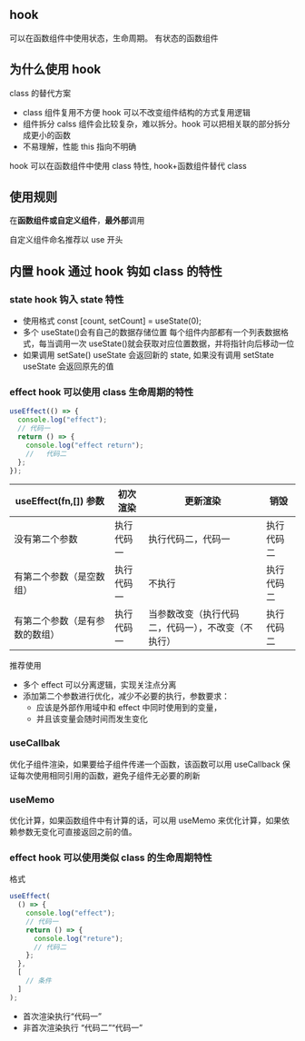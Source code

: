 ## hook

可以在函数组件中使用状态，生命周期。 有状态的函数组件

## 为什么使用 hook

class 的替代方案

- class 组件复用不方便
  hook 可以不改变组件结构的方式复用逻辑
- 组件拆分
  calss 组件会比较复杂，难以拆分。hook 可以把相关联的部分拆分成更小的函数
- 不易理解，性能
  this 指向不明确

hook 可以在函数组件中使用 class 特性, hook+函数组件替代 class

## 使用规则

在**函数组件或自定义组件**，**最外部**调用

自定义组件命名推荐以 use 开头

## 内置 hook 通过 hook 钩如 class 的特性

### state hook 钩入 state 特性

- 使用格式 const [count, setCount] = useState(0);
- 多个 useState()会有自己的数据存储位置
  每个组件内部都有一个列表数据格式，每当调用一次 useState()就会获取对应位置数据，并将指针向后移动一位
- 如果调用 setSate() useState 会返回新的 state, 如果没有调用 setState useState 会返回原先的值

### effect hook 可以使用 class 生命周期的特性

```js
useEffect(() => {
  console.log("effect");
  // 代码一
  return () => {
    console.log("effect return");
    //   代码二
  };
});
```

| useEffect(fn,[]) 参数          | 初次渲染   | 更新渲染                                           | 销毁       |
| ------------------------------ | ---------- | -------------------------------------------------- | ---------- |
| 没有第二个参数                 | 执行代码一 | 执行代码二，代码一                                 | 执行代码二 |
| 有第二个参数（是空数组）       | 执行代码一 | 不执行                                             | 执行代码二 |
| 有第二个参数（是有参数的数组） | 执行代码一 | 当参数改变（执行代码二，代码一），不改变（不执行） | 执行代码二 |

推荐使用

- 多个 effect 可以分离逻辑，实现关注点分离
- 添加第二个参数进行优化，减少不必要的执行，参数要求：
  - 应该是外部作用域中和 effect 中同时使用到的变量，
  - 并且该变量会随时间而发生变化

### useCallbak

优化子组件渲染，如果要给子组件传递一个函数，该函数可以用 useCallback 保证每次使用相同引用的函数，避免子组件无必要的刷新

### useMemo

优化计算，如果函数组件中有计算的话，可以用 useMemo 来优化计算，如果依赖参数无变化可直接返回之前的值。
### effect hook 可以使用类似 class 的生命周期特性

格式

```js
useEffect(
  () => {
    console.log("effect");
    // 代码一
    return () => {
      console.log("reture");
      // 代码二
    };
  },
  [
    // 条件
  ]
);
```

- 首次渲染执行“代码一”
- 非首次渲染执行 “代码二”“代码一”
